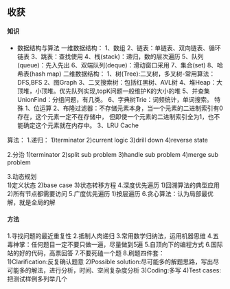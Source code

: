 ## 收获
#### 知识
- 数据结构与算法
一维数据结构：
    1、数组
    2、链表：单链表、双向链表、循环链表
    3、跳表：查找使用
    4、栈(stack)：递归，数的层次遍历
    5、队列(queue)：先入先出
    6、双端队列(deque)：滑动窗口采用
    7、集合(set)
    8、哈希表(hash map)
二维数据结构：
    1、树(Tree):二叉树，多叉树-常用算法：DFS,BFS
    2、图Graph
    3、二叉搜索树：包括红黑树、AVL树
    4、堆Heap：大顶堆，小顶堆。优先队列实现,topK问题一般维护K的大小的堆
    5、并查集UnionFind：分组问题，有几类。
    6、字典树Trie：词频统计，单词搜索。
特殊
    1、位运算
    2、布隆过滤器：不存储元素本身，当一个元素的二进制索引有0存在，这个元素一定不在存储中，
        但即使一个元素的二进制索引全为1，也不能确定这个元素就在内存中。
    3、LRU Cache

算法：
  1.递归：
    1)terminator
    2)current logic
    3)drill down
    4)reverse state
  
  2.分治
    1)terminator 
    2)split sub problem
    3)handle sub problem
    4)merge sub problem
  
  3.动态规划    
     1)定义状态
     2)base case
     3)状态转移方程 
  4.深度优先遍历
    1)回溯算法的典型应用
    2)所有节点都需要访问
  5.广度优先遍历
    1)按层遍历
  6.贪心算法：认为局部最优解，就是全局的解
  
#### 方法
  1.寻找问题的最近重复性
  2.抵制人肉递归
  3.常用数学归纳法，运用机器思维
  4.五毒神掌：任何题目一定不要只做一遍，尽量做到5遍
  5.自顶向下的编程方式
  6.国际站的好的代码，高票回答
  7.不要死磕一个题
  8.刷题四件套：  
    1)Clarification:反复确认题意
    2)Possible solution:尽可能多的解题思路，写出尽可能多的解法，进行分析，时间、空间复杂度分析
    3)Coding:多写
    4)Test cases:把测试样例多列举几个
 

  